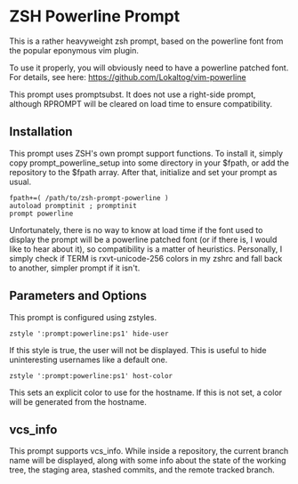 ZSH Powerline Prompt
==

This is a rather heavyweight zsh prompt, based on the powerline font from the
popular eponymous vim plugin.

To use it properly, you will obviously need to have a powerline patched font.
For details, see here: https://github.com/Lokaltog/vim-powerline

This prompt uses promptsubst. It does not use a right-side prompt, although
RPROMPT will be cleared on load time to ensure compatibility.

Installation
--

This prompt uses ZSH's own prompt support functions. To install it, simply copy
prompt\_powerline\_setup into some directory in your $fpath, or add the
repository to the $fpath array. After that, initialize and set your prompt
as usual.

    fpath+=( /path/to/zsh-prompt-powerline )
    autoload promptinit ; promptinit
    prompt powerline

Unfortunately, there is no way to know at load time if the font used to display
the prompt will be a powerline patched font (or if there is, I would like to
hear about it), so compatibility is a matter of heuristics. Personally, I
simply check if TERM is rxvt-unicode-256 colors in my zshrc and fall back to
another, simpler prompt if it isn't.

Parameters and Options
--

This prompt is configured using zstyles.

    zstyle ':prompt:powerline:ps1' hide-user

If this style is true, the user will not be displayed. This is
useful to hide uninteresting usernames like a default one.

    zstyle ':prompt:powerline:ps1' host-color

This sets an explicit color to use for the hostname. If this is not set,
a color will be generated from the hostname.


vcs\_info
--

This prompt supports vcs\_info. While inside a repository, the current branch
name will be displayed, along with some info about the state of the working
tree, the staging area, stashed commits, and the remote tracked branch.
